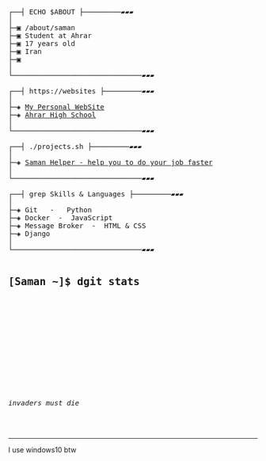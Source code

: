 <pre>
┌──┤ ECHO $ABOUT ├─────────▰▰▰
│
├─▣ /about/saman
├─▣ Student at Ahrar
├─▣ 17 years old
├─▣ Iran
├─▣ 
│
└───────────────────────────────▰▰▰

┌──┤ https://websites ├─────────▰▰▰
│
├─◈ <a href="" target="_blank">My Personal WebSite</a>
├─◈ <a href="" target="_blank">Ahrar High School</a>
│
└───────────────────────────────▰▰▰

┌──┤ ./projects.sh ├─────────▰▰▰
│
├─◈ <a href="" target="_blank">Saman Helper - help you to do your job faster</a>
│
└───────────────────────────────▰▰▰

┌──┤ grep Skills & Languages ├─────────▰▰▰
│
├─◈ Git   -   Python
├─◈ Docker  -  JavaScript
├─◈ Message Broker  -  HTML & CSS  
├─◈ Django
│
└───────────────────────────────▰▰▰

<h2>[Saman ~]$ dgit stats</h2>
<p align="center">

<br>
<img title="" src="https://github-readme-activity-graph.vercel.app/graph?username=saman148&theme=nightowl"/>
<br>
  
</p>

<h6>invaders must die</h6>
</pre>
---
I use windows10 btw
